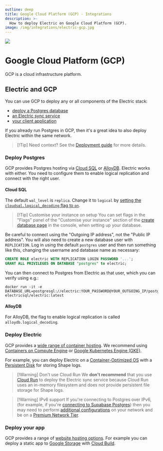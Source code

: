```yaml
---
outline: deep
title: Google Cloud Platform (GCP) - Integrations
description: >-
  How to deploy Electric on Google Cloud Platform (GCP).
image: /img/integrations/electric-gcp.jpg
---
```


<img src="/img/integrations/gcp.svg" class="product-icon" />

# Google Cloud Platform (GCP)

GCP is a cloud infrastructure platform.

## Electric and GCP

You can use GCP to deploy any or all components of the Electric stack:

- [deploy a Postgres database](#deploy-postgres)
- [an Electric sync service](#deploy-electric)
- [your client application](#deploy-your-app)

If you already run Postgres in GCP, then it's a great idea to also deploy Electric within the same network.

> [!Tip] Need context?
> See the [Deployment guide](/docs/guides/deployment) for more details.

### Deploy Postgres

GCP provides Postgres hosting via [Cloud SQL](https://cloud.google.com/sql/docs/postgres/) or [AlloyDB](https://cloud.google.com/alloydb). Electric works with either. You need to configure them to enable logical replication and connect with the right user.

#### Cloud SQL

The default `wal_level` is `replica`. Change it to `logical` by [setting the `cloudsql.logical_decoding` flag to `on`](https://cloud.google.com/sql/docs/postgres/replication/configure-logical-replication#configure-your-postgresql-instance).

> [!Tip] Customise your instance on setup
> You can set flags in the "Flags" panel of the "Customise your instance" section of the [create database page](https://console.cloud.google.com/sql/instances/create;engine=PostgreSQL) in the console, when setting up your database.

Be careful to connect using the "Outgoing IP address", not the "Public IP address". You will also need to create a new database user with `REPLICATION`. Log in using the default `postgres` user and then run something like this, changing the username and database name as necessary:

```sql
CREATE ROLE electric WITH REPLICATION LOGIN PASSWORD '...';
GRANT ALL PRIVILEGES ON DATABASE "postgres" to electric;
```

You can then connect to Postgres from Electric as that user, which you can verify using e.g.:

```shell
docker run -it -e DATABASE_URL=postgresql://electric:YOUR_PASSWORD@YOUR_OUTGOING_IP/postgres electricsql/electric:latest
```

#### AlloyDB

For AlloyDB, the flag to enable logical replication is called `alloydb.logical_decoding`.

### Deploy Electric

GCP provides a [wide range of container hosting](https://cloud.google.com/containers). We recommend using [Containers on Compute Engine](https://cloud.google.com/compute/docs/containers/deploying-containers) or [Google Kubernetes Engine (GKE)](https://cloud.google.com/kubernetes-engine).

For example, you can deploy Electric on a [Container-Optimized OS](https://cloud.google.com/container-optimized-os/docs) with a [Persistent Disk](https://cloud.google.com/compute/docs/disks/#pdspecs) for storing Shape logs.

> [!Warning] Don't use Cloud Run
> We **don't recommend** that you use [Cloud Run](https://cloud.google.com/run) to deploy the Electric sync service because Cloud Run uses an in-memory filesystem and does not provide persistent file storage for Shape logs.

> [!Warning] IPv6 support
> If you're connecting to Postgres over IPv6, (for example, if you're [connecting to Supabase Postgres](./supabase#deploy-postgres)) then you may need to perform [additional configurations](/docs/guides/troubleshooting#ipv6-support) on your network and be on a [Premium Network Tier](https://cloud.google.com/vpc/docs/subnets#ipv6-ranges).

### Deploy your app

GCP provides a range of [website hosting options](https://cloud.google.com/solutions/web-hosting?hl=en). For example you can deploy a static app to [Google Storage](https://cloud.google.com/storage/docs/hosting-static-website) with [Cloud Build](https://cloud.google.com/build/docs/overview).
